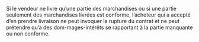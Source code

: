 Si le vendeur ne livre qu’une partie des marchandises ou si une partie seulement des
marchandises livrées est conforme, l’acheteur qui a accepté d’en prendre livraison ne peut
invoquer la rupture du contrat et ne peut prétendre qu’à des dom-mages-intérêts se rapportant
à la partie manquante ou non conforme.